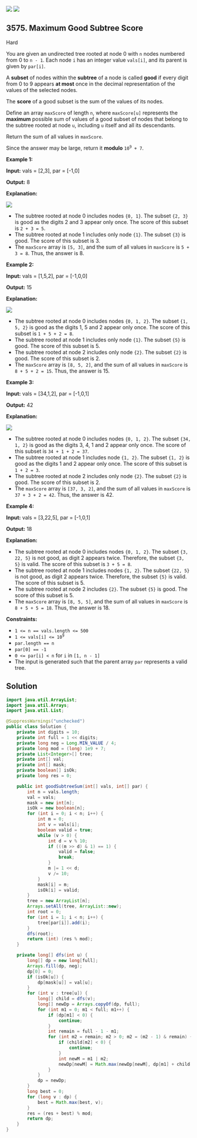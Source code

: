 [![](https://img.shields.io/github/stars/javadev/LeetCode-in-Java?label=Stars&style=flat-square)](https://github.com/javadev/LeetCode-in-Java)
[![](https://img.shields.io/github/forks/javadev/LeetCode-in-Java?label=Fork%20me%20on%20GitHub%20&style=flat-square)](https://github.com/javadev/LeetCode-in-Java/fork)

## 3575\. Maximum Good Subtree Score

Hard

You are given an undirected tree rooted at node 0 with `n` nodes numbered from 0 to `n - 1`. Each node `i` has an integer value `vals[i]`, and its parent is given by `par[i]`.

A **subset** of nodes within the **subtree** of a node is called **good** if every digit from 0 to 9 appears **at most** once in the decimal representation of the values of the selected nodes.

The **score** of a good subset is the sum of the values of its nodes.

Define an array `maxScore` of length `n`, where `maxScore[u]` represents the **maximum** possible sum of values of a good subset of nodes that belong to the subtree rooted at node `u`, including `u` itself and all its descendants.

Return the sum of all values in `maxScore`.

Since the answer may be large, return it **modulo** <code>10<sup>9</sup> + 7</code>.

**Example 1:**

**Input:** vals = [2,3], par = [-1,0]

**Output:** 8

**Explanation:**

![](https://assets.leetcode.com/uploads/2025/04/29/screenshot-2025-04-29-at-150754.png)

*   The subtree rooted at node 0 includes nodes `{0, 1}`. The subset `{2, 3}` is good as the digits 2 and 3 appear only once. The score of this subset is `2 + 3 = 5`.
*   The subtree rooted at node 1 includes only node `{1}`. The subset `{3}` is good. The score of this subset is 3.
*   The `maxScore` array is `[5, 3]`, and the sum of all values in `maxScore` is `5 + 3 = 8`. Thus, the answer is 8.

**Example 2:**

**Input:** vals = [1,5,2], par = [-1,0,0]

**Output:** 15

**Explanation:**

**![](https://assets.leetcode.com/uploads/2025/04/29/screenshot-2025-04-29-at-151408.png)**

*   The subtree rooted at node 0 includes nodes `{0, 1, 2}`. The subset `{1, 5, 2}` is good as the digits 1, 5 and 2 appear only once. The score of this subset is `1 + 5 + 2 = 8`.
*   The subtree rooted at node 1 includes only node `{1}`. The subset `{5}` is good. The score of this subset is 5.
*   The subtree rooted at node 2 includes only node `{2}`. The subset `{2}` is good. The score of this subset is 2.
*   The `maxScore` array is `[8, 5, 2]`, and the sum of all values in `maxScore` is `8 + 5 + 2 = 15`. Thus, the answer is 15.

**Example 3:**

**Input:** vals = [34,1,2], par = [-1,0,1]

**Output:** 42

**Explanation:**

![](https://assets.leetcode.com/uploads/2025/04/29/screenshot-2025-04-29-at-151747.png)

*   The subtree rooted at node 0 includes nodes `{0, 1, 2}`. The subset `{34, 1, 2}` is good as the digits 3, 4, 1 and 2 appear only once. The score of this subset is `34 + 1 + 2 = 37`.
*   The subtree rooted at node 1 includes node `{1, 2}`. The subset `{1, 2}` is good as the digits 1 and 2 appear only once. The score of this subset is `1 + 2 = 3`.
*   The subtree rooted at node 2 includes only node `{2}`. The subset `{2}` is good. The score of this subset is 2.
*   The `maxScore` array is `[37, 3, 2]`, and the sum of all values in `maxScore` is `37 + 3 + 2 = 42`. Thus, the answer is 42.

**Example 4:**

**Input:** vals = [3,22,5], par = [-1,0,1]

**Output:** 18

**Explanation:**

*   The subtree rooted at node 0 includes nodes `{0, 1, 2}`. The subset `{3, 22, 5}` is not good, as digit 2 appears twice. Therefore, the subset `{3, 5}` is valid. The score of this subset is `3 + 5 = 8`.
*   The subtree rooted at node 1 includes nodes `{1, 2}`. The subset `{22, 5}` is not good, as digit 2 appears twice. Therefore, the subset `{5}` is valid. The score of this subset is 5.
*   The subtree rooted at node 2 includes `{2}`. The subset `{5}` is good. The score of this subset is 5.
*   The `maxScore` array is `[8, 5, 5]`, and the sum of all values in `maxScore` is `8 + 5 + 5 = 18`. Thus, the answer is 18.

**Constraints:**

*   `1 <= n == vals.length <= 500`
*   <code>1 <= vals[i] <= 10<sup>9</sup></code>
*   `par.length == n`
*   `par[0] == -1`
*   `0 <= par[i] < n` for `i` in `[1, n - 1]`
*   The input is generated such that the parent array `par` represents a valid tree.

## Solution

```java
import java.util.ArrayList;
import java.util.Arrays;
import java.util.List;

@SuppressWarnings("unchecked")
public class Solution {
    private int digits = 10;
    private int full = 1 << digits;
    private long neg = Long.MIN_VALUE / 4;
    private long mod = (long) 1e9 + 7;
    private List<Integer>[] tree;
    private int[] val;
    private int[] mask;
    private boolean[] isOk;
    private long res = 0;

    public int goodSubtreeSum(int[] vals, int[] par) {
        int n = vals.length;
        val = vals;
        mask = new int[n];
        isOk = new boolean[n];
        for (int i = 0; i < n; i++) {
            int m = 0;
            int v = vals[i];
            boolean valid = true;
            while (v > 0) {
                int d = v % 10;
                if (((m >> d) & 1) == 1) {
                    valid = false;
                    break;
                }
                m |= 1 << d;
                v /= 10;
            }
            mask[i] = m;
            isOk[i] = valid;
        }
        tree = new ArrayList[n];
        Arrays.setAll(tree, ArrayList::new);
        int root = 0;
        for (int i = 1; i < n; i++) {
            tree[par[i]].add(i);
        }
        dfs(root);
        return (int) (res % mod);
    }

    private long[] dfs(int u) {
        long[] dp = new long[full];
        Arrays.fill(dp, neg);
        dp[0] = 0;
        if (isOk[u]) {
            dp[mask[u]] = val[u];
        }
        for (int v : tree[u]) {
            long[] child = dfs(v);
            long[] newDp = Arrays.copyOf(dp, full);
            for (int m1 = 0; m1 < full; m1++) {
                if (dp[m1] < 0) {
                    continue;
                }
                int remain = full - 1 - m1;
                for (int m2 = remain; m2 > 0; m2 = (m2 - 1) & remain) {
                    if (child[m2] < 0) {
                        continue;
                    }
                    int newM = m1 | m2;
                    newDp[newM] = Math.max(newDp[newM], dp[m1] + child[m2]);
                }
            }
            dp = newDp;
        }
        long best = 0;
        for (long v : dp) {
            best = Math.max(best, v);
        }
        res = (res + best) % mod;
        return dp;
    }
}
```